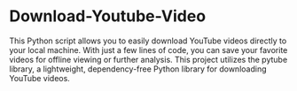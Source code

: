 # Download-Youtube-Video
This Python script allows you to easily download YouTube videos directly to your local machine. With just a few lines of code, you can save your favorite videos for offline viewing or further analysis. This project utilizes the pytube library, a lightweight, dependency-free Python library for downloading YouTube videos.
